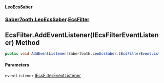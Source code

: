 #### [LeoEcsSaber](index.md 'index')
### [Saber7ooth.LeoEcsSaber](Saber7ooth.LeoEcsSaber.md 'Saber7ooth.LeoEcsSaber').[EcsFilter](EcsFilter.md 'Saber7ooth.LeoEcsSaber.EcsFilter')

## EcsFilter.AddEventListener(IEcsFilterEventListener) Method

```csharp
public void AddEventListener(Saber7ooth.LeoEcsSaber.IEcsFilterEventListener eventListener);
```
#### Parameters

<a name='Saber7ooth.LeoEcsSaber.EcsFilter.AddEventListener(Saber7ooth.LeoEcsSaber.IEcsFilterEventListener).eventListener'></a>

`eventListener` [IEcsFilterEventListener](IEcsFilterEventListener.md 'Saber7ooth.LeoEcsSaber.IEcsFilterEventListener')